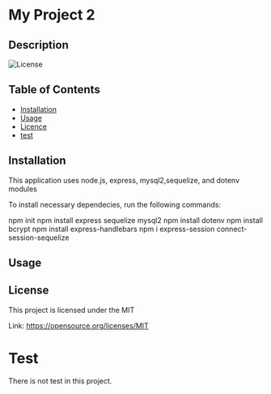 # My Project 2

## Description

![License](https://img.shields.io/badge/license-MIT-Blue.svg)
## Table of Contents

  * [Installation](#installation)
  * [Usage](#usage)
  * [Licence](#license)
  * [test](#test)

## Installation
This application uses node.js, express, mysql2,sequelize, and dotenv modules

To install necessary dependecies, run the following commands:

npm init
npm install express sequelize mysql2
npm install dotenv
npm install bcrypt
npm install express-handlebars
npm i express-session connect-session-sequelize

## Usage

## License
This project is licensed under the MIT

Link: https://opensource.org/licenses/MIT

# Test
There is not test in this project.
